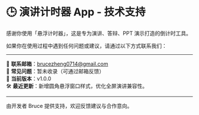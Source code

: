 # 🕒 演讲计时器 App - 技术支持

感谢你使用「悬浮计时器」，这是专为演讲、答辩、PPT 演示打造的倒计时工具。

如果你在使用过程中遇到任何问题或建议，请通过以下方式联系我们：

---

📧 **联系邮箱**：brucezheng0714@gmail.com  
📘 **常见问题**：暂未收录（可通过邮箱反馈）  
📌 **当前版本**：v1.0.0  
🛠 **最近更新**：新增圆角悬浮窗口样式，优化全屏演讲兼容性。

---

由开发者 Bruce 提供支持，欢迎反馈建议与合作意向。
